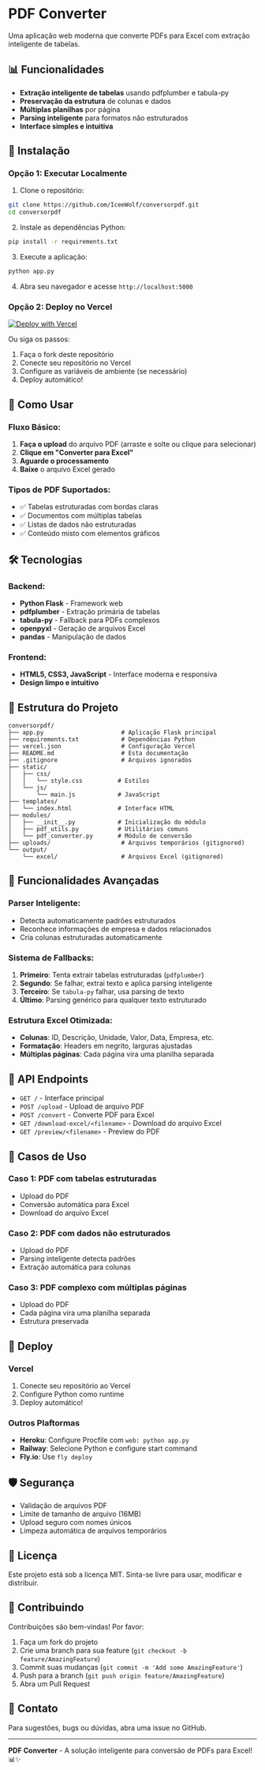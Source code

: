 # PDF Converter

Uma aplicação web moderna que converte PDFs para Excel com extração inteligente de tabelas.

## 📊 Funcionalidades

- **Extração inteligente de tabelas** usando pdfplumber e tabula-py
- **Preservação da estrutura** de colunas e dados
- **Múltiplas planilhas** por página
- **Parsing inteligente** para formatos não estruturados
- **Interface simples e intuitiva**

## 🚀 Instalação

### Opção 1: Executar Localmente

1. Clone o repositório:
```bash
git clone https://github.com/IceeWolf/conversorpdf.git
cd conversorpdf
```

2. Instale as dependências Python:
```bash
pip install -r requirements.txt
```

3. Execute a aplicação:
```bash
python app.py
```

4. Abra seu navegador e acesse `http://localhost:5000`

### Opção 2: Deploy no Vercel

[![Deploy with Vercel](https://vercel.com/button)](https://vercel.com/new/clone?repository-url=https://github.com/IceeWolf/conversorpdf)

Ou siga os passos:

1. Faça o fork deste repositório
2. Conecte seu repositório no Vercel
3. Configure as variáveis de ambiente (se necessário)
4. Deploy automático!

## 📖 Como Usar

### Fluxo Básico:
1. **Faça o upload** do arquivo PDF (arraste e solte ou clique para selecionar)
2. **Clique em "Converter para Excel"**
3. **Aguarde o processamento**
4. **Baixe** o arquivo Excel gerado

### Tipos de PDF Suportados:
- ✅ Tabelas estruturadas com bordas claras
- ✅ Documentos com múltiplas tabelas
- ✅ Listas de dados não estruturadas
- ✅ Conteúdo misto com elementos gráficos

## 🛠️ Tecnologias

### Backend:
- **Python Flask** - Framework web
- **pdfplumber** - Extração primária de tabelas
- **tabula-py** - Fallback para PDFs complexos
- **openpyxl** - Geração de arquivos Excel
- **pandas** - Manipulação de dados

### Frontend:
- **HTML5, CSS3, JavaScript** - Interface moderna e responsiva
- **Design limpo e intuitivo**

## 📁 Estrutura do Projeto

```
conversorpdf/
├── app.py                      # Aplicação Flask principal
├── requirements.txt            # Dependências Python
├── vercel.json                 # Configuração Vercel
├── README.md                   # Esta documentação
├── .gitignore                  # Arquivos ignorados
├── static/
│   ├── css/
│   │   └── style.css          # Estilos
│   └── js/
│       └── main.js            # JavaScript
├── templates/
│   └── index.html             # Interface HTML
├── modules/
│   ├── __init__.py            # Inicialização do módulo
│   ├── pdf_utils.py           # Utilitários comuns
│   └── pdf_converter.py       # Módulo de conversão
├── uploads/                    # Arquivos temporários (gitignored)
└── output/
    └── excel/                  # Arquivos Excel (gitignored)
```

## 🔧 Funcionalidades Avançadas

### Parser Inteligente:
- Detecta automaticamente padrões estruturados
- Reconhece informações de empresa e dados relacionados
- Cria colunas estruturadas automaticamente

### Sistema de Fallbacks:
1. **Primeiro**: Tenta extrair tabelas estruturadas (`pdfplumber`)
2. **Segundo**: Se falhar, extrai texto e aplica parsing inteligente
3. **Terceiro**: Se `tabula-py` falhar, usa parsing de texto
4. **Último**: Parsing genérico para qualquer texto estruturado

### Estrutura Excel Otimizada:
- **Colunas**: ID, Descrição, Unidade, Valor, Data, Empresa, etc.
- **Formatação**: Headers em negrito, larguras ajustadas
- **Múltiplas páginas**: Cada página vira uma planilha separada

## 📝 API Endpoints

- `GET /` - Interface principal
- `POST /upload` - Upload de arquivo PDF
- `POST /convert` - Converte PDF para Excel
- `GET /download-excel/<filename>` - Download do arquivo Excel
- `GET /preview/<filename>` - Preview do PDF

## 🎯 Casos de Uso

### Caso 1: PDF com tabelas estruturadas
- Upload do PDF
- Conversão automática para Excel
- Download do arquivo Excel

### Caso 2: PDF com dados não estruturados
- Upload do PDF
- Parsing inteligente detecta padrões
- Extração automática para colunas

### Caso 3: PDF complexo com múltiplas páginas
- Upload do PDF
- Cada página vira uma planilha separada
- Estrutura preservada

## 🚀 Deploy

### Vercel
1. Conecte seu repositório ao Vercel
2. Configure Python como runtime
3. Deploy automático!

### Outros Plaftormas
- **Heroku**: Configure Procfile com `web: python app.py`
- **Railway**: Selecione Python e configure start command
- **Fly.io**: Use `fly deploy`

## 🛡️ Segurança

- Validação de arquivos PDF
- Limite de tamanho de arquivo (16MB)
- Upload seguro com nomes únicos
- Limpeza automática de arquivos temporários

## 📄 Licença

Este projeto está sob a licença MIT. Sinta-se livre para usar, modificar e distribuir.

## 🤝 Contribuindo

Contribuições são bem-vindas! Por favor:

1. Faça um fork do projeto
2. Crie uma branch para sua feature (`git checkout -b feature/AmazingFeature`)
3. Commit suas mudanças (`git commit -m 'Add some AmazingFeature'`)
4. Push para a branch (`git push origin feature/AmazingFeature`)
5. Abra um Pull Request

## 📧 Contato

Para sugestões, bugs ou dúvidas, abra uma issue no GitHub.

---

**PDF Converter** - A solução inteligente para conversão de PDFs para Excel! 📊✨